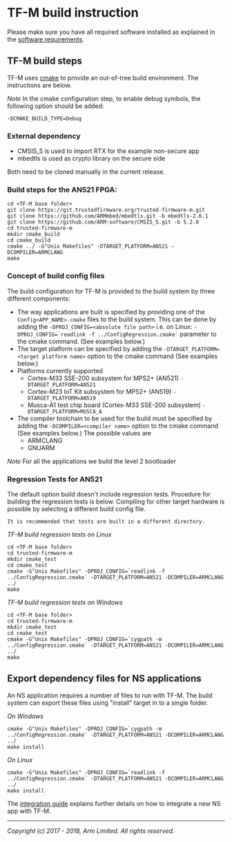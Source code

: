 # TF-M build instruction

Please make sure you have all required software installed as explained in the
[software requirements](tfm_sw_requirement.md).

## TF-M build steps
TF-M uses [cmake](https://cmake.org/overview/) to provide an out-of-tree build
environment. The instructions are below.

*Note* In the cmake configuration step, to enable debug symbols, the following
option should be added:

`-DCMAKE_BUILD_TYPE=Debug`

### External dependency
* CMSIS_5 is used to import RTX for the example non-secure app
* mbedtls is used as crypto library on the secure side

Both need to be cloned manually in the current release.

### Build steps for the AN521 FPGA:

```
cd <TF-M base folder>
git clone https://git.trustedfirmware.org/trusted-firmware-m.git
git clone https://github.com/ARMmbed/mbedtls.git -b mbedtls-2.6.1
git clone https://github.com/ARM-software/CMSIS_5.git -b 5.2.0
cd trusted-firmware-m
mkdir cmake_build
cd cmake_build
cmake ../ -G"Unix Makefiles" -DTARGET_PLATFORM=AN521 -DCOMPILER=ARMCLANG
make
```

### Concept of build config files
The build configuration for TF-M is provided to the build system by three
different components:

* The way applications are built is specified by providing one of the
`Config<APP_NAME>.cmake` files to the build system. This can be done by adding
the `` -DPROJ_CONFIG=<absolute file path> `` i.e. on Linux:
`` -DPROJ_CONFIG=`readlink -f ../ConfigRegression.cmake` `` parameter to the
cmake command. (See examples below.)
* The target platform can be specified by adding the
`-DTARGET_PLATFORM=<target platform name>` option to the cmake command (See
  examples below.)
* Platforms currently supported
  * Cortex-M33 SSE-200 subsystem for MPS2+ (AN521)
  `-DTARGET_PLATFORM=AN521`
  * Cortex-M23 IoT Kit subsystem for MPS2+ (AN519)
    `-DTARGET_PLATFORM=AN519`
  * Musca-A1 test chip board (Cortex-M33 SSE-200 subsystem)
    `-DTARGET_PLATFORM=MUSCA_A`
* The compiler toolchain to be used for the build must be specified by adding
the `-DCOMPILER=<compiler name>` option to the cmake command (See examples
below.) The possible values are
    - ARMCLANG
    - GNUARM

*Note* For all the applications we build the level 2 bootloader

### Regression Tests for AN521
The default option build doesn't include regression tests. Procedure for
building the regression tests is below. Compiling for other target hardware
is possible by selecting a different build config file.

`It is recommended that tests are built in a different directory.`

*TF-M build regression tests on Linux*

```
cd <TF-M base folder>
cd trusted-firmware-m
mkdir cmake_test
cd cmake_test
cmake -G"Unix Makefiles" -DPROJ_CONFIG=`readlink -f ../ConfigRegression.cmake` -DTARGET_PLATFORM=AN521 -DCOMPILER=ARMCLANG ../
make
```

*TF-M build regression tests on Windows*

```
cd <TF-M base folder>
cd trusted-firmware-m
mkdir cmake_test
cd cmake_test
cmake -G"Unix Makefiles" -DPROJ_CONFIG=`cygpath -m ../ConfigRegression.cmake` -DTARGET_PLATFORM=AN521 -DCOMPILER=ARMCLANG ../
make
```

## Export dependency files for NS applications

An NS application requires a number of files to run with TF-M. The build
system can export these files using "install" target in to a single folder.

*On Windows*

```
cmake -G"Unix Makefiles" -DPROJ_CONFIG=`cygpath -m ../ConfigRegression.cmake` -DTARGET_PLATFORM=AN521 -DCOMPILER=ARMCLANG ../
make install
```

*On Linux*

```
cmake -G"Unix Makefiles" -DPROJ_CONFIG=`readlink -f ../ConfigRegression.cmake` -DTARGET_PLATFORM=AN521 -DCOMPILER=ARMCLANG ../
make install
```

The [integration guide](tfm_integration_guide.md)
explains further details on how to integrate a new NS app with TF-M.

--------------

*Copyright (c) 2017 - 2018, Arm Limited. All rights reserved.*

